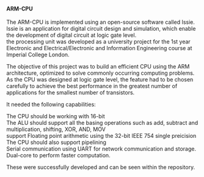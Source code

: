 ####  ARM-CPU
The ARM-CPU is implemented using an open-source software called Issie. Issie is an application for digital circuit design and simulation, which enable the development of digital circuit at logic gate level.  
the processing unit was developed as a university project for the 1st year Electronic and Electrical/Electronic and Information Engineering course at Imperial College London.

The objective of this project was to build an efficient CPU using the ARM architecture, optimized to solve commonly occurring computing problems. As the CPU was designed at logic gate level, the feature had to be chosen carefully to achieve the best performance in the greatest number of applications for the smallest number of transistors.


It needed the following capabilities:

The CPU should be working with 16-bit <br>
The ALU should support all the basing operations such as add, subtract and multiplication, shifting, XOR, AND, MOV<br>
support Floating point arithmetic using the 32-bit IEEE 754 single preicision  <br>
The CPU should also support pipelining<br>
Serial communication using UART for network communication and storage.<br>
Dual-core to perform faster computation.<br>

These were successfully developed and can be seen within the repository.
	
	

